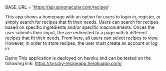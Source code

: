 BASE_URL = 'https://api.spoonacular.com/recipes'

This app shows a homepage with an option for users to login in, register, or simply search for recipes that fit their needs. Users can search for recipes based on specific ingredients and/or specific macronutrients. Onces the user submits their iinput, the are redirected to a page with 5 different recipes that fit their needs. From here, all users can select recipes to view. However, in order to store recipes, the user must create an account or log in. 

Demo 
This application is deployed on heroku and can be tested on the following link:
https://syscily-recipeapp.herokuapp.com/
